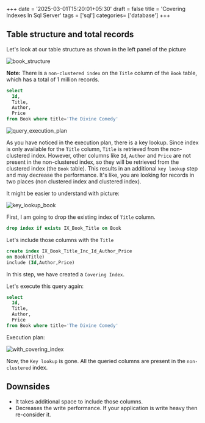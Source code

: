 +++
date = '2025-03-01T15:20:01+05:30'
draft = false
title = 'Covering Indexes In Sql Server'
tags = ['sql']
categories= ['database']
+++

## Table structure and total records

Let's look at our table structure as shown in the left panel of the picture

![book_structure](/images/total_number_of_books.jpg)

**Note:** There is a `non-clustered index` on the `Title` column of the `Book` table, which has a total of 1 million records.

```sql
select
  Id,
  Title,
  Author,
  Price
from Book where title='The Divine Comedy'
```

![query_execution_plan](/images/need_for_covering_index.jpg)

As you have noticed in the execution plan, there is a key lookup. Since index is only available for the `Title` column, `Title` is retrieved from the non-clustered index. However, other columns like `Id`, `Author` and `Price` are not present in the non-clustered index, so they will be retrieved from the clustered index (the `Book` table). This results in an additional `key lookup` step and may decrease the performance. It's like, you are looking for records in two places (non clustered index and clustered index).

It might be easier to understand with picture:

![key_lookup_book](/images/key_lookup_book.png)

First, I am going to drop the existing index of `Title` column.

```sql
drop index if exists IX_Book_Title on Book
```

Let's include those columns with the `Title`

```sql
create index IX_Book_Title_Inc_Id_Author_Price
on Book(Title)
include (Id,Author,Price)
```

In this step, we have created a `Covering Index`.

Let's execute this query again:

```sql
select
  Id,
  Title,
  Author,
  Price
from Book where title='The Divine Comedy'
```

Execution plan:

![with_covering_index](/images/with_covering_index.jpg)

Now, the `Key lookup` is gone. All the queried columns are present in the `non-clustered` index.

## Downsides

- It takes additional space to include those columns.
- Decreases the write performance. If your application is write heavy then re-consider it.
